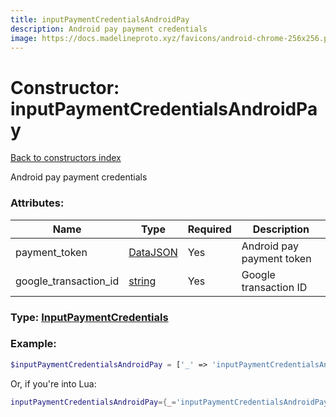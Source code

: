 ```yaml
---
title: inputPaymentCredentialsAndroidPay
description: Android pay payment credentials
image: https://docs.madelineproto.xyz/favicons/android-chrome-256x256.png
---
```

# Constructor: inputPaymentCredentialsAndroidPay  
[Back to constructors index](index.md)



Android pay payment credentials

### Attributes:

| Name     |    Type       | Required | Description |
|----------|---------------|----------|-------------|
|payment\_token|[DataJSON](../types/DataJSON.md) | Yes|Android pay payment token|
|google\_transaction\_id|[string](../types/string.md) | Yes|Google transaction ID|



### Type: [InputPaymentCredentials](../types/InputPaymentCredentials.md)


### Example:

```php
$inputPaymentCredentialsAndroidPay = ['_' => 'inputPaymentCredentialsAndroidPay', 'payment_token' => DataJSON, 'google_transaction_id' => 'string'];
```  


Or, if you're into Lua:

```lua
inputPaymentCredentialsAndroidPay={_='inputPaymentCredentialsAndroidPay', payment_token=DataJSON, google_transaction_id='string'}

```


